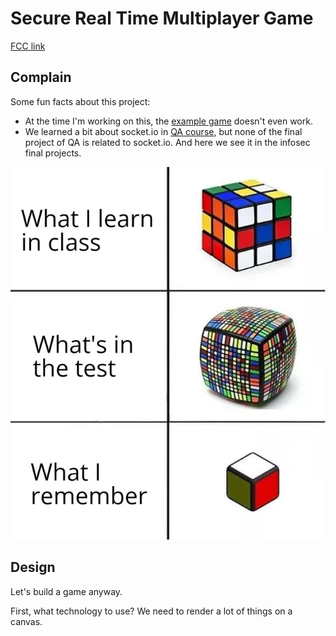 # Secure Real Time Multiplayer Game

[FCC link](https://www.freecodecamp.org/learn/information-security/information-security-projects/secure-real-time-multiplayer-game)

## Complain

Some fun facts about this project:

- At the time I'm working on this, the
  [example game](https://secure-real-time-multiplayer-game.freecodecamp.rocks/)
  doesn't even work.
- We learned a bit about socket.io in
  [QA course](https://www.freecodecamp.org/learn/quality-assurance/#advanced-node-and-express),
  but none of the final project of QA is related to socket.io. And here we see
  it in the infosec final projects.

![What we learned vs the test](./rubics.png)

## Design

Let's build a game anyway.

First, what technology to use? We need to render a lot of things on a canvas.
